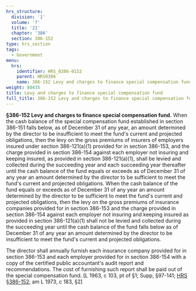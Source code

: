 ```yaml
---
hrs_structure:
  division: '1'
  volume: '7'
  title: '21'
  chapter: '386'
  section: 386-152
type: hrs_section
tags:
  - Government
menu:
  hrs:
    identifier: HRS_0386-0152
    parent: HRS0386
    name: 386-152 Levy and charges to finance special compensation fund
weight: 80435
title: Levy and charges to finance special compensation fund
full_title: 386-152 Levy and charges to finance special compensation fund
---
```

**§386-152 Levy and charges to finance special compensation fund.** When the cash balance of the special compensation fund established in section 386-151 falls below, as of December 31 of any year, an amount determined by the director to be insufficient to meet the fund's current and projected obligations, then the levy on the gross premiums of insurers of employers insured under section 386-121(a)(1) provided for in section 386-153, and the charge provided in section 386-154 against each employer not insuring and keeping insured, as provided in section 386-121(a)(1), shall be levied and collected during the succeeding year and each succeeding year thereafter until the cash balance of the fund equals or exceeds as of December 31 of any year an amount determined by the director to be sufficient to meet the fund's current and projected obligations. When the cash balance of the fund equals or exceeds as of December 31 of any year an amount determined by the director to be sufficient to meet the fund's current and projected obligations, then the levy on the gross premiums of insurance companies provided for in section 386-153 and the charge provided in section 386-154 against each employer not insuring and keeping insured as provided in section 386-121(a)(1) shall not be levied and collected during the succeeding year until the cash balance of the fund falls below as of December 31 of any year an amount determined by the director to be insufficient to meet the fund's current and projected obligations.

The director shall annually furnish each insurance company provided for in section 386-153 and each employer provided for in section 386-154 with a copy of the certified public accountant's audit report and recommendations. The cost of furnishing such report shall be paid out of the special compensation fund. [L 1963, c 103, pt of §1; Supp, §97-141; [HRS §386-152](/title-21/chapter-386/section-386-152/); am L 1973, c 183, §2]